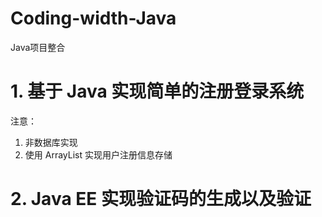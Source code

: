 # Coding-width-Java
Java项目整合 
# 1. 基于 Java 实现简单的注册登录系统 
注意： 
1. 非数据库实现 
2. 使用 ArrayList 实现用户注册信息存储 

# 2. Java EE 实现验证码的生成以及验证
